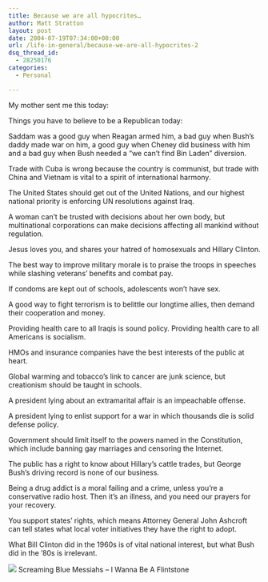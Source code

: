 ```yaml
---
title: Because we are all hypocrites…
author: Matt Stratton
layout: post
date: 2004-07-19T07:34:00+00:00
url: /life-in-general/because-we-are-all-hypocrites-2
dsq_thread_id:
  - 28250176
categories:
  - Personal

---
```

My mother sent me this today:

Things you have to believe to be a Republican today:

Saddam was a good guy when Reagan armed him, a bad guy when Bush&#8217;s daddy made war on him, a good guy when Cheney did business with him and a bad guy when Bush needed a &#8220;we can&#8217;t find Bin Laden&#8221; diversion.

Trade with Cuba is wrong because the country is communist, but trade with China and Vietnam is vital to a spirit of international harmony.

The United States should get out of the United Nations, and our highest national priority is enforcing UN resolutions against Iraq.

A woman can&#8217;t be trusted with decisions about her own body, but multinational corporations can make decisions affecting all mankind without regulation.

Jesus loves you, and shares your hatred of homosexuals and Hillary Clinton.

The best way to improve military morale is to praise the troops in speeches while slashing veterans&#8217; benefits and combat pay.

If condoms are kept out of schools, adolescents won&#8217;t have sex.

A good way to fight terrorism is to belittle our longtime allies, then demand their cooperation and money.

Providing health care to all Iraqis is sound policy. Providing health care to all Americans is socialism.

HMOs and insurance companies have the best interests of the public at heart.

Global warming and tobacco&#8217;s link to cancer are junk science, but creationism should be taught in schools.

A president lying about an extramarital affair is an impeachable offense.

A president lying to enlist support for a war in which thousands die is solid defense policy.

Government should limit itself to the powers named in the Constitution, which include banning gay marriages and censoring the Internet.

The public has a right to know about Hillary&#8217;s cattle trades, but George Bush&#8217;s driving record is none of our business.

Being a drug addict is a moral failing and a crime, unless you&#8217;re a conservative radio host. Then it&#8217;s an illness, and you need our prayers for your recovery.

You support states&#8217; rights, which means Attorney General John Ashcroft can tell states what local voter initiatives they have the right to adopt.

What Bill Clinton did in the 1960s is of vital national interest, but what Bush did in the &#8217;80s is irrelevant.

[![][1]][2] Screaming Blue Messiahs &#8211; I Wanna Be A Flintstone</span>

 [1]: http://ax.phobos.apple.com.edgesuite.net/images/iTunes.gif
 [2]: http://www.itunes.com